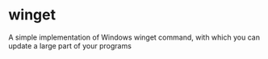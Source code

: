 # winget
A simple implementation of Windows winget command, with which you can update a large part of your programs
